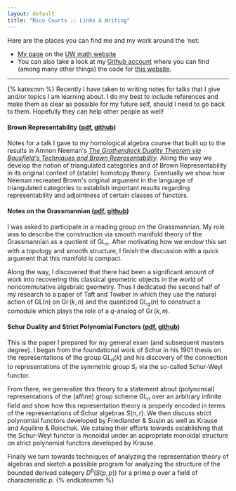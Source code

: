 ```yaml
---
layout: default
title: "Nico Courts :: Links & Writing"
---
```


Here are the places you can find me and my work around the 'net:

- [My page](https://math.washington.edu/people/nicolas-courts) on the [UW math website](https://math.washington.edu/)
- You can also take a look at my [Github account](https://github.com/NicoCourts) where you can find (among many other things) the code for [this website](https://github.com/NicoCourts/NicoCourts.com).

----

{% katexmm %}
Recently I have taken to writing notes for talks that I give and/or topics I am learning about. I do my best to include references and make them as clear as possible for my future self, should I need to go back to them. Hopefully they can help other people as well!

#### Brown Representability ([pdf](https://github.com/NicoCourts/Brown-Representability/raw/master/Brown-Representability.pdf), [github](https://github.com/NicoCourts/Brown-Representability))

Notes for a talk I gave to my homological algebra course that built up to the results in Amnon Neeman's <em><a href="https://www.ams.org/journals/jams/1996-9-01/S0894-0347-96-00174-9/home.html">The Grothendieck Duality Theorem via Bousfield's Techniques and Brown Representability</a></em>.
Along the way we develop the notion of triangulated categories and of Brown Representability in its original context of (stable) homotopy theory. Eventually we show how Neeman recreated 
Brown's original argument in the language of triangulated categories to establish important results regarding representability and adjointness of certain classes of functors.

#### Notes on the Grassmannian (<a href="https://github.com/NicoCourts/Grassmannian-Notes/raw/master/Grassmanian.pdf">pdf</a>, <a href="https://github.com/NicoCourts/Grassmannian-Notes">github</a>)

I was asked to participate in a reading group on the Grassmannian. My role was to describe the construction via smooth manifold theory of the Grassmannian as a quotient of $\mathrm{GL}_n$. After motivating how we endow this set with a topology and smooth structure, I finish the discussion with a quick argument that this manifold is compact.

Along the way, I discovered that there had been a significant amount of work into recovering this classical geometric objects in the world of noncommutative algebraic geometry. Thus I dedicated the second half of my research to a paper of Taft and Towber in which they use the natural action of $\mathrm{GL}(n)$ on $\operatorname{Gr}(k,n)$ and the quantized $\mathrm{GL}_q(n)$ to construct a comodule which plays the role of a $q$-analog of $\operatorname{Gr}(k,n).$

#### Schur Duality and Strict Polynomial Functors ([pdf](https://github.com/NicoCourts/General-Exam-Paper/raw/master/General-Paper.pdf), [github](https://github.com/NicoCourts/General-Exam-Paper/))

This is the paper I prepared for my general exam (and subsequent masters degree). I began from the foundational work of Schur in his 1901 thesis on the representations of the group $\mathrm{GL}_n(k)$ and his discovery of the connection to representations of the symmetric group $S_r$ via the so-called Schur-Weyl functor. 

From there, we generalize this theory to a statement about (polynomial) representations of the (affine) group scheme $\mathrm{GL}_n$ over an arbitrary infinite field and show how this representation theory is properly encoded in terms of the representations of Schur algebras $S(n,r)$. We then discuss strict polynomial functors developed by Friedlander & Suslin as well as Krause and Aquilino & Reischuk. We catalog their efforts towards establishing that the Schur-Weyl functor is monoidal under an appropriate monoidal structure on strict polynomial functors developed by Krause. 

Finally we turn towards techniques of analyzing the representation theory of algebras and sketch a possible program for analyzing the structure of the bounded derived category $D^b(S(p,p))$ for a prime $p$ over a field of characteristic $p$.
{% endkatexmm %}